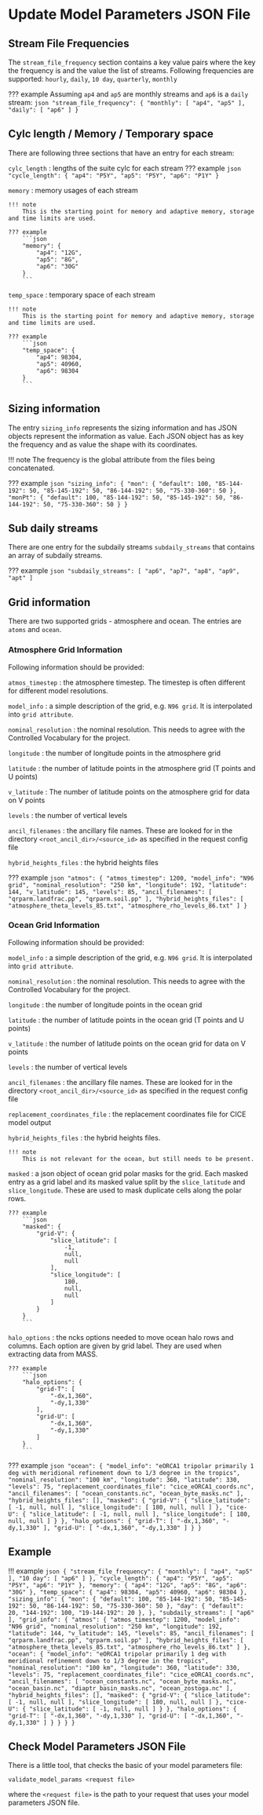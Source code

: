 # Update Model Parameters JSON File

## Stream File Frequencies

The `stream_file_frequency` section contains a key value pairs where the key the frequency is and the value the list of 
streams. Following frequencies are supported: `hourly`, `daily`, `10 day`, `quarterly`, `monthly`

??? example
    Assuming `ap4` and `ap5` are monthly streams and `ap6` is a `daily` stream:
    ```json
    "stream_file_frequency": {
       "monthly": [
           "ap4",
           "ap5"
       ],
       "daily": [
          "ap6"
       ]
    }
    ```

## Cylc length / Memory / Temporary space

There are following three sections that have an entry for each stream:

`cylc_length`
:   lengths of the suite cylc for each stream
    ??? example
        ```json
        "cycle_length": {
            "ap4": "P5Y",
            "ap5": "P5Y",
            "ap6": "P1Y"
        }
        ```

`memory`
:   memory usages of each stream

    !!! note
        This is the starting point for memory and adaptive memory, storage and time limits are used.

    ??? example
        ```json
        "memory": {
            "ap4": "12G",
            "ap5": "8G",
            "ap6": "30G"
        }
        ```

`temp_space`
:   temporary space of each stream

    !!! note
        This is the starting point for memory and adaptive memory, storage and time limits are used.

    ??? example
        ```json
        "temp_space": {
            "ap4": 98304,
            "ap5": 40960,
            "ap6": 98304
        }
        ```

## Sizing information

The entry `sizing_info` represents the sizing information and has JSON objects represent the information as value. Each 
JSON object has as key the frequency and as value the shape with its coordinates.

!!! note
    The frequency is the global attribute from the files being concatenated.

??? example
    ```json
    "sizing_info": {
        "mon": {
            "default": 100,
            "85-144-192": 50,
            "85-145-192": 50,
            "86-144-192": 50,
            "75-330-360": 50
        },
        "monPt": {
            "default": 100,
            "85-144-192": 50,
            "85-145-192": 50,
            "86-144-192": 50,
            "75-330-360": 50
        }
    }
    ```

## Sub daily streams

There are one entry for the subdaily streams `subdaily_streams` that contains an array of subdaily streams.

??? example
    ```json
    "subdaily_streams": [
        "ap6",
        "ap7",
        "ap8",
        "ap9",
        "apt"
    ]
    ```

## Grid information

There are two supported grids - atmosphere and ocean. The entries are `atoms` and `ocean`.

### Atmosphere Grid Information

Following information should be provided:

`atmos_timestep`
:   the atmosphere timestep. The timestep is often different for different model resolutions.

`model_info`
:   a simple description of the grid, e.g. `N96 grid`. It is interpolated into `grid attribute`.

`nominal_resolution`
:   the nominal resolution. This needs to agree with the Controlled Vocabulary for the project.

`longitude`
:   the number of longitude points in the atmosphere grid

`latitude`
:   the number of latitude points in the atmosphere grid (T points and U points)

`v_latitude`
:   The number of latitude points on the atmosphere grid for data on V points

`levels`
:   the number of vertical levels

`ancil_filenames`
:   the ancillary file names. These are looked for in the directory `<root_ancil_dir>/<source_id>` as specified in the 
    request config file

`hybrid_heights_files`
:   the hybrid heights files

??? example
    ```json
    "atmos": {
      "atmos_timestep": 1200,
      "model_info": "N96 grid",
      "nominal_resolution": "250 km",
      "longitude": 192,
      "latitude": 144,
      "v_latitude": 145,
      "levels": 85,
      "ancil_filenames": [
        "qrparm.landfrac.pp",
        "qrparm.soil.pp"
      ],
      "hybrid_heights_files": [
        "atmosphere_theta_levels_85.txt",
        "atmosphere_rho_levels_86.txt"
      ]
    }
    ```

### Ocean Grid Information

Following information should be provided:

`model_info`
:   a simple description of the grid, e.g. `N96 grid`. It is interpolated into `grid attribute`.

`nominal_resolution`
:   the nominal resolution. This needs to agree with the Controlled Vocabulary for the project.

`longitude`
:   the number of longitude points in the ocean grid

`latitude`
:   the number of latitude points in the ocean grid (T points and U points)

`v_latitude`
:   the number of latitude points on the ocean grid for data on V points

`levels`
:   the number of vertical levels

`ancil_filenames`
:   the ancillary file names. These are looked for in the directory `<root_ancil_dir>/<source_id>` as specified in the 
    request config file

`replacement_coordinates_file`
:   the replacement coordinates file for CICE model output

`hybrid_heights_files`
:   the hybrid heights files.

    !!! note
        This is not relevant for the ocean, but still needs to be present.

`masked`
:   a json object of ocean grid polar masks for the grid. Each masked entry as a grid label and its masked value split 
    by the `slice_latitude` and `slice_longitude`. These are used to mask duplicate cells along the polar rows.

    ??? example
        ```json
        "masked": {
            "grid-V": {
                "slice_latitude": [
                    -1,
                    null,
                    null
                ],
                "slice_longitude": [
                    180,
                    null,
                    null
                ]
            }
        }
        ```

`halo_options`
:   the ncks options needed to move ocean halo rows and columns. Each option are given by grid label. They are used when 
    extracting data from MASS.

    ??? example
        ```json
        "halo_options": {
            "grid-T": [
                "-dx,1,360",
                "-dy,1,330"
            ],
            "grid-U": [
                "-dx,1,360",
                "-dy,1,330"
            ]
        }
        ```

??? example
    ```json
    "ocean": {
        "model_info": "eORCA1 tripolar primarily 1 deg with meridional refinement down to 1/3 degree in the tropics",
        "nominal_resolution": "100 km",
        "longitude": 360,
        "latitude": 330,
        "levels": 75,
        "replacement_coordinates_file": "cice_eORCA1_coords.nc",
        "ancil_filenames": [
            "ocean_constants.nc",
            "ocean_byte_masks.nc"
        ],
        "hybrid_heights_files": [],
        "masked": {
            "grid-V": {
                "slice_latitude": [
                    -1,
                    null,
                    null
                ],
                "slice_longitude": [
                    180,
                    null,
                    null
                ]
            },
            "cice-U": {
                "slice_latitude": [
                    -1,
                    null,
                    null
                ],
                "slice_longitude": [
                    180,
                    null,
                    null
                ]
            }
        },
        "halo_options": {
            "grid-T": [
                "-dx,1,360",
                "-dy,1,330"
            ],
            "grid-U": [
                "-dx,1,360",
                "-dy,1,330"
            ]
        }
    }
    ```

## Example
!!! example
    ```json
    {
    "stream_file_frequency": {
        "monthly": [
            "ap4",
            "ap5"
        ],
        "10 day": [
          "ap6"
       ]
    },
    "cycle_length": {
        "ap4": "P5Y",
        "ap5": "P5Y",
        "ap6": "P1Y"
    },
    "memory": {
        "ap4": "12G",
        "ap5": "8G",
        "ap6": "30G"
    },
    "temp_space": {
        "ap4": 98304,
        "ap5": 40960,
        "ap6": 98304
    },
    "sizing_info": {
        "mon": {
            "default": 100,
            "85-144-192": 50,
            "85-145-192": 50,
            "86-144-192": 50,
            "75-330-360": 50
        },
        "day": {
            "default": 20,
            "144-192": 100,
            "19-144-192": 20
        },
    },
    "subdaily_streams": [
        "ap6"
    ],
    "grid_info": {
        "atmos": {
            "atmos_timestep": 1200,
            "model_info": "N96 grid",
            "nominal_resolution": "250 km",
            "longitude": 192,
            "latitude": 144,
            "v_latitude": 145,
            "levels": 85,
            "ancil_filenames": [
                "qrparm.landfrac.pp",
                "qrparm.soil.pp"
            ],
            "hybrid_heights_files": [
                "atmosphere_theta_levels_85.txt",
                "atmosphere_rho_levels_86.txt"
            ]
        },
        "ocean": {
            "model_info": "eORCA1 tripolar primarily 1 deg with meridional refinement down to 1/3 degree in the tropics",
            "nominal_resolution": "100 km",
            "longitude": 360,
            "latitude": 330,
            "levels": 75,
            "replacement_coordinates_file": "cice_eORCA1_coords.nc",
            "ancil_filenames": [
                "ocean_constants.nc",
                "ocean_byte_masks.nc",
                "ocean_basin.nc",
                "diaptr_basin_masks.nc",
                "ocean_zostoga.nc"
            ],
            "hybrid_heights_files": [],
                "masked": {
                    "grid-V": {
                        "slice_latitude": [
                        -1,
                        null,
                        null
                    ],
                        "slice_longitude": [
                            180,
                            null,
                            null
                        ]
                    },
                    "cice-U": {
                        "slice_latitude": [
                            -1,
                            null,
                            null
                        ]
                    }
                },
                "halo_options": {
                    "grid-T": [
                        "-dx,1,360",
                        "-dy,1,330"
                    ],
                    "grid-U": [
                        "-dx,1,360",
                        "-dy,1,330"
                    ]
                }
            }
        }
    }
    ```

## Check Model Parameters JSON File

There is a little tool, that checks the basic of your model parameters file:
```commandline
validate_model_params <request file>
```
where the `<request file>` is the path to your request that uses your model parameters JSON file.